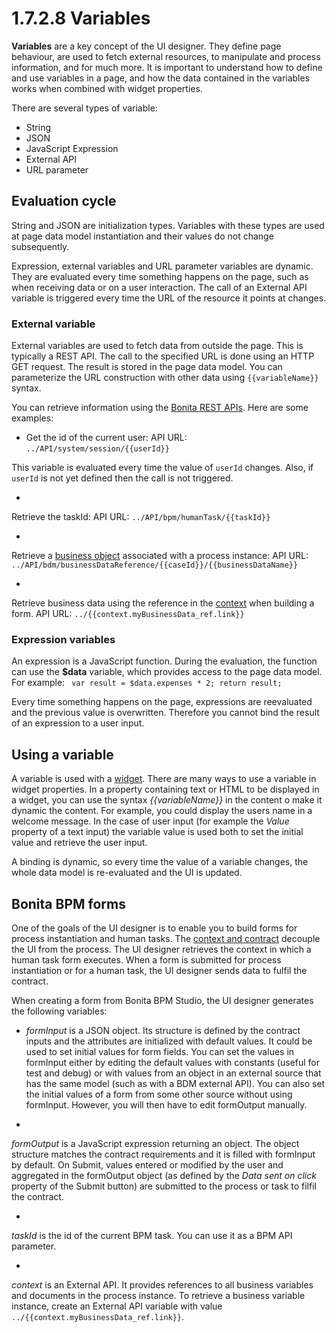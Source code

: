# 1.7.2.8 Variables


**Variables** are a key concept of the UI designer. They define page behaviour, are used to
fetch external resources, to manipulate and
process information, and for much more.
It is important to understand how to define and use variables in a page, and how the data contained in the variables
works when combined with widget properties.


There are several types of variable:

* String
* JSON
* JavaScript Expression
* External API
* URL parameter

## Evaluation cycle


String and JSON are initialization types. Variables with these types are used at page data
model instantiation and their values do not change subsequently. 


Expression, external variables and URL parameter variables are dynamic. They are evaluated every time something happens
on the page, such as when receiving data or on a user interaction. 
The call of an External API variable is triggered every time the URL of the resource it points at changes.


### External variable


External variables are used to fetch data from outside the page. This is typically
a REST API.
The call to the specified URL is done using an HTTP GET request. The result is stored in the page data model.
You can parameterize the URL construction with other data using `{{variableName}}` syntax.

You can retrieve information using the [Bonita REST APIs](/product-bos-sp/web-rest-api.md). Here are some examples:


* Get the id of the current user: API URL:
`../API/system/session/{{userId}}`

This variable is evaluated every time the value of
`userId` changes. Also, if
`userId` is not yet defined then the call is not triggered.

* 
Retrieve the taskId:
API URL: `../API/bpm/humanTask/{{taskId}}`


* 
Retrieve a [business object](/bdm-api.md) associated with a process instance:
API URL: `../API/bdm/businessDataReference/{{caseId}}/{{businessDataName}}`


* 
Retrieve business data using the reference in the [context](/contracts-and-contexts.md#context) when building a form.
API URL: `../{{context.myBusinessData_ref.link}}`


### Expression variables


An expression is a JavaScript function. During the evaluation, the function can use the
**$data** variable, which provides access to the page data model. For example:
`
    var result = $data.expenses * 2;
    return result;`

Every time something happens on the
page, expressions are reevaluated and the previous value is overwritten. Therefore you cannot bind the result
of an expression to a user input.


## Using a variable


A variable is used with a [widget](/widgets.md).
There are many ways to use a variable in widget properties.
In a property containing text or HTML to be displayed in a widget, you can use the syntax _{{variableName}}_ in the content o make it dynamic the
content. For example, you could display the users name in a welcome message.
In the case of user input (for example the _Value_ property of a text input) the variable value is used both to set
the initial
value and retrieve the user input.

A binding is dynamic, so every time the value of a variable changes, the whole data model is re-evaluated and the UI is updated.


## Bonita BPM forms


One of the goals of the UI designer is to enable you to build forms for process instantiation and human tasks.
The [context and contract](/contracts-and-contexts.md) decouple the UI from the process. The UI designer
retrieves the context in which a human task form executes. When a form is submitted for process instantiation or for a human task, the UI designer
sends data to fulfil the contract.


When creating a form from Bonita BPM Studio, the UI designer generates the following variables:


* _formInput_ is a JSON object.
Its structure is defined by the contract inputs and the attributes are initialized with default values. It could be
used to set initial values for form fields.
You can set the values in formInput either by editing the default values with constants (useful for test and debug)
or with values from an object in an external source that has the same model (such as with a BDM external API).
You can also set the initial values of a form from some other source without using formInput. However, you will then
have to edit formOutput manually.

* 
_formOutput_ is a JavaScript expression returning an object.
The object structure matches the contract requirements and it is filled with formInput by default. On Submit, values entered
or modified by the user and aggregated in the formOutput object (as defined by the _Data sent on click_
property
of the Submit button) are submitted to the process or task to filfil the contract.

* 
_taskId_ is the id of the current BPM task. You can use it as a BPM API parameter.

* 
_context_ is an External API.
It provides references to all business variables and documents in the process instance. To retrieve a business
variable instance, create an External API variable with value `../{{context.myBusinessData_ref.link}}`.